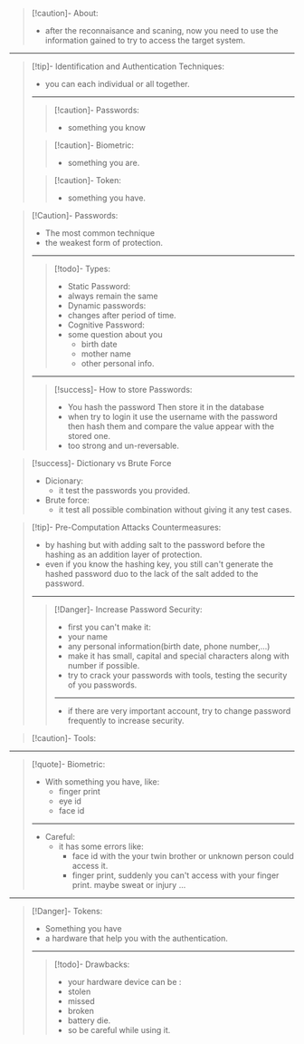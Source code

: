 >[!caution]- About:
>- after the reconnaisance and scaning, now you need to use the information gained to try to access the target system.

---

>[!tip]- Identification and Authentication Techniques:
>
>- you can each individual or all together.
>---
>>[!caution]- Passwords:
>>- something you know
>
>>[!caution]- Biometric:
>>- something you are.
>
>>[!caution]- Token:
>>- something you have.

>[!Caution]- Passwords:
>- The most common technique
>- the weakest form of protection.
>---
>>[!todo]- Types:
>>- Static Password:
>>	- always remain the same
>>- Dynamic passwords:
>>	- changes after period of time.
>>- Cognitive Password:
>>	- some question about you
>>		- birth date
>>		- mother name
>>		- other personal info.
>---
>>[!success]- How to store Passwords:
>>- You hash the password Then store it in the database
>>- when try to login it use the username with the password then hash them and compare the value appear with the stored one.
>>- too strong and un-reversable.

>[!success]- Dictionary vs Brute Force
>- Dicionary:
>	- it test the passwords you provided.
>- Brute force:
>	- it test all possible combination without giving it any test cases.

>[!tip]- Pre-Computation Attacks Countermeasures:
>- by hashing but with adding salt to the password before the hashing as an addition layer of protection.
>- even if you know the hashing key, you still can't generate the hashed password duo to the lack of the salt added to the password.
>---
>>[!Danger]- Increase Password Security:
>>- first you can't make it:
>>	- your name
>>	- any personal information(birth date, phone number,...)
>>- make it has small, capital and special characters along with number if possible.
>>- try to crack your passwords with tools, testing the security of you passwords.
>>---
>>- if there are very important account, try to change password frequently to increase security.

>[!caution]- Tools:

---

>[!quote]- Biometric:
>- With something you have, like:
>	- finger print
>	- eye id
>	- face id
>---
>- Careful:
>	- it has some errors like:
>		- face id with the your twin brother or unknown person could access it.
>		- finger print, suddenly you can't access with your finger print. maybe sweat or injury ...

---

>[!Danger]- Tokens:
>- Something you have
>- a hardware that help you with the authentication.
>---
>>[!todo]- Drawbacks:
>>- your hardware device can be :
>>	- stolen
>>	- missed
>>	- broken
>>	- battery die.
>>- so be careful while using it.








